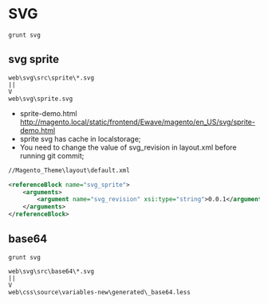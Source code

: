 # SVG
`grunt svg`

## svg sprite
```
web\svg\src\sprite\*.svg
||
V
web\svg\sprite.svg
```


- sprite-demo.html
http://magento.local/static/frontend/Ewave/magento/en_US/svg/sprite-demo.html
- sprite svg has cache in localstorage;
- You need to change the value of svg_revision in layout.xml before running git commit;
```xml
//Magento_Theme\layout\default.xml

<referenceBlock name="svg_sprite">
    <arguments>
        <argument name="svg_revision" xsi:type="string">0.0.1</argument>
    </arguments>
</referenceBlock>
```

## base64
`grunt svg`
```
web\svg\src\base64\*.svg
||
V
web\css\source\variables-new\generated\_base64.less
```

